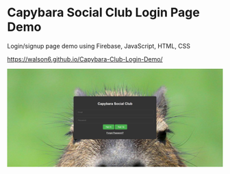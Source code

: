 # Capybara Social Club Login Page Demo
Login/signup page demo using Firebase, JavaScript, HTML, CSS

https://walson6.github.io/Capybara-Club-Login-Demo/

![](https://github.com/walson6/Capybara-Club-Login-Demo/blob/main/login_page_screenshot.PNG)
